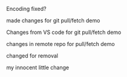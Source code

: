 Encoding fixed?

made changes for git pull/fetch demo

Changes from VS code for git pull/fetch demo

changes in remote repo for pull/fetch demo

changed for removal

my innocent little change
